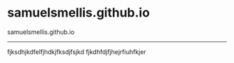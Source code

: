 # samuelsmellis.github.io


samuelsmellis.github.io

______________________

fjksdhjkdfelfjhdkjfksdjfsjkd
fjkdhfdjfjhejrfiuhfkjer

